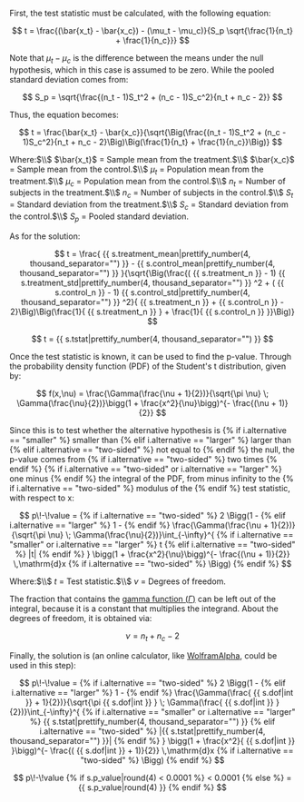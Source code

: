 First, the test statistic must be calculated, with the following equation:

$$
t = \frac{(\bar{x_t} - \bar{x_c}) - (\mu_t - \mu_c)}{S_p \sqrt{\frac{1}{n_t} + \frac{1}{n_c}}}
$$

Note that $\mu_t - \mu_c$ is the difference between the means under the null hypothesis, which in this case is assumed to be zero. While the pooled standard deviation comes from:

$$
S_p = \sqrt{\frac{(n_t - 1)S_t^2 + (n_c - 1)S_c^2}{n_t + n_c - 2}}
$$

Thus, the equation becomes:

$$
t = \frac{\bar{x_t} - \bar{x_c}}{\sqrt{\Big(\frac{(n_t - 1)S_t^2 + (n_c - 1)S_c^2}{n_t + n_c - 2}\Big)\Big(\frac{1}{n_t} + \frac{1}{n_c}}\Big)}
$$

Where:$\\$
$\bar{x_t}$ = Sample mean from the treatment.$\\$
$\bar{x_c}$ = Sample mean from the control.$\\$
$\mu_t$ = Population mean from the treatment.$\\$
$\mu_c$ = Population mean from the control.$\\$
$n_t$ = Number of subjects in the treatment.$\\$
$n_c$ = Number of subjects in the control.$\\$
$S_t$ = Standard deviation from the treatment.$\\$
$S_c$ = Standard deviation from the control.$\\$
$S_p$ = Pooled standard deviation.

As for the solution:

$$
t = \frac{ {{ s.treatment_mean|prettify_number(4, thousand_separator="") }} - {{ s.control_mean|prettify_number(4, thousand_separator="") }} }{\sqrt{\Big(\frac{( {{ s.treatment_n }} - 1) {{ s.treatment_std|prettify_number(4, thousand_separator="") }} ^2 + ( {{ s.control_n }} - 1) {{ s.control_std|prettify_number(4, thousand_separator="") }} ^2}{ {{ s.treatment_n }} + {{ s.control_n }} - 2}\Big)\Big(\frac{1}{ {{ s.treatment_n }} } + \frac{1}{ {{ s.control_n }} }}\Big)}
$$

$$
t = {{ s.tstat|prettify_number(4, thousand_separator="") }}
$$

Once the test statistic is known, it can be used to find the p-value. Through the probability density function (PDF) of the Student's t distribution, given by:

$$
f(x,\nu) = \frac{\Gamma(\frac{\nu + 1}{2})}{\sqrt{\pi \nu} \; \Gamma(\frac{\nu}{2})}\bigg(1 + \frac{x^2}{\nu}\bigg)^{- \frac{(\nu + 1)}{2}}
$$

Since this is to test whether the alternative hypothesis is
{% if i.alternative == "smaller" %}
 smaller than
{% elif i.alternative == "larger" %}
 larger than
{% elif i.alternative == "two-sided" %}
 not equal to
{% endif %}
 the null, the p-value comes from
{% if i.alternative == "two-sided" %}
 two times
{% endif %}
{% if i.alternative == "two-sided" or i.alternative == "larger" %}
 one minus
{% endif %}
 the integral of the PDF, from minus infinity to the
{% if i.alternative == "two-sided" %}
 modulus of the
{% endif %}
 test statistic, with respect to x:

$$
p\!-\!value =
{% if i.alternative == "two-sided" %}
2 \Bigg(1 -
{% elif i.alternative == "larger" %}
1 -
{% endif %}
\frac{\Gamma(\frac{\nu + 1}{2})}{\sqrt{\pi \nu} \; \Gamma(\frac{\nu}{2})}\int_{-\infty}^{
{% if i.alternative == "smaller" or i.alternative == "larger" %}
t
{% elif i.alternative == "two-sided" %}
|t|
{% endif %}
} \bigg(1 + \frac{x^2}{\nu}\bigg)^{- \frac{(\nu + 1)}{2}} \,\mathrm{d}x
{% if i.alternative == "two-sided" %}
\Bigg)
{% endif %}
$$

Where:$\\$
$t$ = Test statistic.$\\$
$\nu$ = Degrees of freedom.

The fraction that contains the [gamma function ($\Gamma$)](https://en.wikipedia.org/wiki/Gamma_function) can be left out of the integral, because it is a constant that multiplies the integrand. About the degrees of freedom, it is obtained via:

$$
\nu = n_t + n_c - 2
$$

Finally, the solution is (an online calculator, like [WolframAlpha](https://www.wolframalpha.com), could be used in this step):

$$
p\!-\!value =
{% if i.alternative == "two-sided" %}
2 \Bigg(1 -
{% elif i.alternative == "larger" %}
1 -
{% endif %}
\frac{\Gamma(\frac{ {{ s.dof|int }} + 1}{2})}{\sqrt{\pi {{ s.dof|int }} } \; \Gamma(\frac{ {{ s.dof|int }} }{2})}\int_{-\infty}^{
{% if i.alternative == "smaller" or i.alternative == "larger" %}
{{ s.tstat|prettify_number(4, thousand_separator="") }}
{% elif i.alternative == "two-sided" %}
|{{ s.tstat|prettify_number(4, thousand_separator="") }}|
{% endif %}
} \bigg(1 + \frac{x^2}{ {{ s.dof|int }} }\bigg)^{- \frac{( {{ s.dof|int }} + 1)}{2}} \,\mathrm{d}x
{% if i.alternative == "two-sided" %}
\Bigg)
{% endif %}
$$

$$
p\!-\!value
{% if s.p_value|round(4) < 0.0001 %}
< 0.0001
{% else %}
= {{ s.p_value|round(4) }}
{% endif %}
$$
